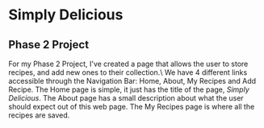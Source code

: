 # Simply Delicious
## Phase 2 Project

For my Phase 2 Project, I've created a page that allows the user to store recipes, and add new ones to their collection.\ We have 4 different links accessible through the Navigation Bar: Home, About, My Recipes and Add Recipe. The Home page is simple, it just has the title of the page, *Simply Delicious*. The About page has a small description about what the user should expect out of this web page. The My Recipes page is where all the recipes are saved. 
